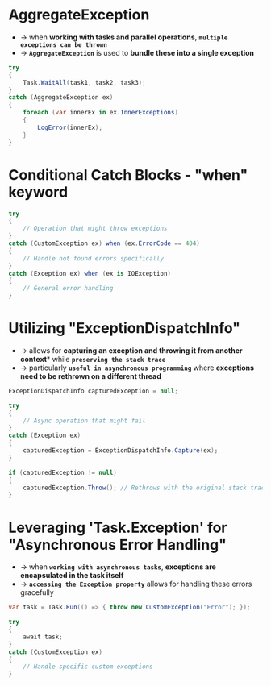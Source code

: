 # AggregateException
* -> when **working with tasks and parallel operations**, **`multiple exceptions can be thrown`** 
* -> **`AggregateException`** is used to **bundle these into a single exception**

```cs
try
{
    Task.WaitAll(task1, task2, task3);
}
catch (AggregateException ex)
{
    foreach (var innerEx in ex.InnerExceptions)
    {
        LogError(innerEx);
    }
}
```

# Conditional Catch Blocks - "when" keyword
```cs
try
{
    // Operation that might throw exceptions
}
catch (CustomException ex) when (ex.ErrorCode == 404)
{
    // Handle not found errors specifically
}
catch (Exception ex) when (ex is IOException)
{
    // General error handling
}
```

# Utilizing "ExceptionDispatchInfo"
* -> allows for **capturing an exception and throwing it from another context*** while **`preserving the stack trace`**
* -> particularly **`useful in asynchronous programming`** where **exceptions need to be rethrown on a different thread**

```cs
ExceptionDispatchInfo capturedException = null;

try
{
    // Async operation that might fail
}
catch (Exception ex)
{
    capturedException = ExceptionDispatchInfo.Capture(ex);
}

if (capturedException != null)
{
    capturedException.Throw(); // Rethrows with the original stack trace intact
}
```

# Leveraging 'Task.Exception' for "Asynchronous Error Handling"
* -> when **`working with asynchronous tasks`**, **exceptions are encapsulated in the task itself**
* -> **`accessing the Exception property`** allows for handling these errors gracefully
```cs
var task = Task.Run(() => { throw new CustomException("Error"); });

try
{
    await task;
}
catch (CustomException ex)
{
    // Handle specific custom exceptions
}
```